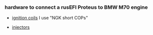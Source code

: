 ### hardware to connect a rusEFI Proteus to BMW M70 engine ###

- [ignition coils](ignition_coils.md)
I use "NGK short COPs"

- [injectors](injectors.md)
